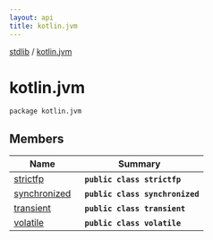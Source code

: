 ```yaml
---
layout: api
title: kotlin.jvm
---
```

[stdlib](../index.md) / [kotlin.jvm](index.md)

# kotlin.jvm

```
package kotlin.jvm
```

## Members

| Name | Summary |
|------|---------|
|[strictfp](strictfp/index.md)|&nbsp;&nbsp;**`public class strictfp`**<br>|
|[synchronized](synchronized/index.md)|&nbsp;&nbsp;**`public class synchronized`**<br>|
|[transient](transient/index.md)|&nbsp;&nbsp;**`public class transient`**<br>|
|[volatile](volatile/index.md)|&nbsp;&nbsp;**`public class volatile`**<br>|
